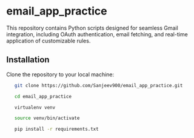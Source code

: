 # email_app_practice

This repository contains Python scripts designed for seamless Gmail integration, including OAuth authentication, email fetching, and real-time application of customizable rules.

## Installation
Clone the repository to your local machine:
 ```bash
    git clone https://github.com/Sanjeev900/email_app_practice.git

    cd email_app_practice

    virtualenv venv

    source venv/bin/activate

    pip install -r requirements.txt
